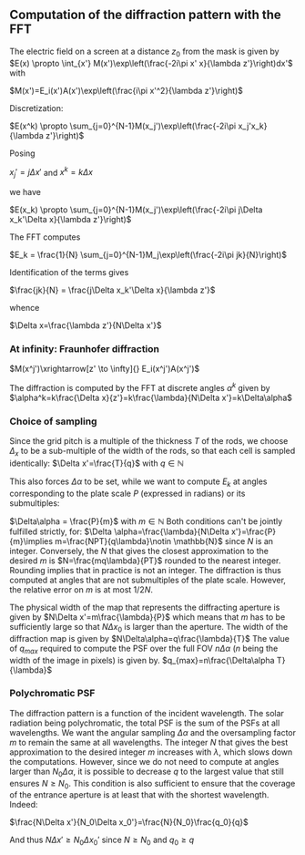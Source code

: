 ## Computation of the diffraction pattern with the FFT

The electric field on a screen at a distance $z_0$ from the mask is given by
$E(x) \propto \int_{x'} M(x')\exp\left(\frac{-2i\pi x' x}{\lambda z'}\right)dx'$
with

$M(x')=E_i(x')A(x')\exp\left(\frac{i\pi x'^2}{\lambda z'}\right)$

Discretization:

$E(x^k) \propto \sum_{j=0}^{N-1}M(x_j')\exp\left(\frac{-2i\pi x_j'x_k}{\lambda z'}\right)$

Posing

$x_j'=j\Delta x'$ and $x^k=k\Delta x$

we have

$E(x_k) \propto \sum_{j=0}^{N-1}M(x_j')\exp\left(\frac{-2i\pi j\Delta x_k'\Delta x}{\lambda z'}\right)$

The FFT computes

$E_k = \frac{1}{N} \sum_{j=0}^{N-1}M_j\exp\left(\frac{-2i\pi jk}{N}\right)$

Identification of the terms gives

$\frac{jk}{N} = \frac{j\Delta x_k'\Delta x}{\lambda z'}$

whence

$\Delta x=\frac{\lambda z'}{N\Delta x'}$

### At infinity: Fraunhofer diffraction
$M(x^j')\xrightarrow[z' \to \infty]{} E_i(x^j')A(x^j')$

The diffraction is computed by the FFT at discrete angles $\alpha^k$ given by
$\alpha^k=k\frac{\Delta x}{z'}=k\frac{\lambda}{N\Delta x'}=k\Delta\alpha$

### Choice of sampling

Since the grid pitch is a multiple of the thickness $T$ of the rods, we choose $\Delta_x$ to be a sub-multiple of the width of the rods, so that each cell is sampled identically:
$\Delta x'=\frac{T}{q}$ with $q \in \mathbb{N}$

This also forces $\Delta \alpha$ to be set, while we want to compute $E_k$ at angles corresponding to the plate scale $P$ (expressed in radians) or its submultiples:

$\Delta\alpha = \frac{P}{m}$ with $m \in \mathbb{N}$
Both conditions can't be jointly fulfilled strictly, for:
$\Delta \alpha=\frac{\lambda}{N\Delta x'}=\frac{P}{m}\implies m=\frac{NPT}{q\lambda}\notin \mathbb{N}$
since $N$ is an integer. Conversely, the $N$ that gives the closest approximation to the desired $m$ is
$N=\frac{mq\lambda}{PT}$
rounded to the nearest integer. Rounding implies that in practice is not an integer. The diffraction is thus computed at angles that are not submultiples of the plate scale. However, the relative error on $m$ is at most $1 / 2N$.

The physical width of the map that represents the diffracting aperture is given by
$N\Delta x'=m\frac{\lambda}{P}$
which means that $m$ has to be sufficiently large so that $N\Delta x_0$ is larger than the aperture.
The width of the diffraction map is given by
$N\Delta\alpha=q\frac{\lambda}{T}$
The value of $q_{max}$ required to compute the PSF over the full FOV $n\Delta\alpha$ ($n$ being the width of the image in pixels) is given by.
$q_{max}=n\frac{\Delta\alpha T}{\lambda}$

### Polychromatic PSF

The diffraction pattern is a function of the incident wavelength. The solar radiation being polychromatic, the total PSF is the sum of the PSFs at all wavelengths. We want the angular sampling $\Delta\alpha$ and the oversampling factor $m$ to remain the same at all wavelengths. The integer $N$ that gives the best approximation to the desired integer $m$ increases with $\lambda$, which slows down the computations. However, since we do not need to compute at angles larger than $N_0\Delta\alpha$, it is possible to decrease $q$ to the largest value that still ensures $N\geq N_0$. This condition is also sufficient to ensure that the coverage of the entrance aperture is at least that with the shortest wavelength. Indeed:

$\frac{N\Delta x'}{N_0\Delta x_0'}=\frac{N}{N_0}\frac{q_0}{q}$

And thus $N\Delta x' \geq N_0\Delta x_0'$ since $N\geq N_0$ and $q_0 \geq q$

